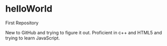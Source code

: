 # helloWorld
First Repository

New to GitHub and trying to figure it out. Proficient in c++ and HTML5 and trying to learn JavaScript.
